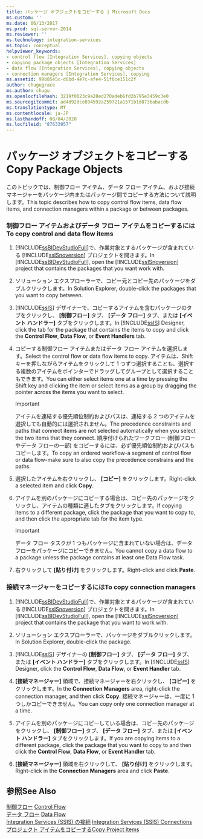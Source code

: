 ```yaml
---
title: パッケージ オブジェクトをコピーする | Microsoft Docs
ms.custom: ''
ms.date: 06/13/2017
ms.prod: sql-server-2014
ms.reviewer: ''
ms.technology: integration-services
ms.topic: conceptual
helpviewer_keywords:
- control flow [Integration Services], copying objects
- copying package objects [Integration Services]
- data flow [Integration Services], copying objects
- connection managers [Integration Services], copying
ms.assetid: 99b85e5c-d6bd-4e7c-afe4-51f6ce151c2f
author: chugugrace
ms.author: chugu
ms.openlocfilehash: 3219f0023c9a28ed270adeb6fd2b795e3459c3e0
ms.sourcegitcommit: ad4d92dce894592a259721a1571b1d8736abacdb
ms.translationtype: MT
ms.contentlocale: ja-JP
ms.lasthandoff: 08/04/2020
ms.locfileid: "87633957"
---
```

# <a name="copy-package-objects"></a><span data-ttu-id="cc4a5-102">パッケージ オブジェクトをコピーする</span><span class="sxs-lookup"><span data-stu-id="cc4a5-102">Copy Package Objects</span></span>
  <span data-ttu-id="cc4a5-103">このトピックでは、制御フロー アイテム、データ フロー アイテム、および接続マネージャーをパッケージ内またはパッケージ間でコピーする方法について説明します。</span><span class="sxs-lookup"><span data-stu-id="cc4a5-103">This topic describes how to copy control flow items, data flow items, and connection managers within a package or between packages.</span></span>  
  
### <a name="to-copy-control-and-data-flow-items"></a><span data-ttu-id="cc4a5-104">制御フロー アイテムおよびデータ フロー アイテムをコピーするには</span><span class="sxs-lookup"><span data-stu-id="cc4a5-104">To copy control and data flow items</span></span>  
  
1.  <span data-ttu-id="cc4a5-105">[!INCLUDE[ssBIDevStudioFull](../includes/ssbidevstudiofull-md.md)]で、作業対象とするパッケージが含まれている [!INCLUDE[ssISnoversion](../includes/ssisnoversion-md.md)] プロジェクトを開きます。</span><span class="sxs-lookup"><span data-stu-id="cc4a5-105">In [!INCLUDE[ssBIDevStudioFull](../includes/ssbidevstudiofull-md.md)], open the [!INCLUDE[ssISnoversion](../includes/ssisnoversion-md.md)] project that contains the packages that you want work with.</span></span>  
  
2.  <span data-ttu-id="cc4a5-106">ソリューション エクスプローラーで、コピー元とコピー先のパッケージをダブルクリックします。</span><span class="sxs-lookup"><span data-stu-id="cc4a5-106">In Solution Explorer, double-click the packages that you want to copy between.</span></span>  
  
3.  <span data-ttu-id="cc4a5-107">[!INCLUDE[ssIS](../includes/ssis-md.md)] デザイナーで、コピーするアイテムを含むパッケージのタブをクリックし、 **[制御フロー]** タブ、 **[データ フロー]** タブ、または **[イベント ハンドラー]** タブをクリックします。</span><span class="sxs-lookup"><span data-stu-id="cc4a5-107">In [!INCLUDE[ssIS](../includes/ssis-md.md)] Designer, click the tab for the package that contains the items to copy and click the **Control Flow**, **Data Flow**, or **Event Handlers** tab.</span></span>  
  
4.  <span data-ttu-id="cc4a5-108">コピーする制御フロー アイテムまたはデータ フロー アイテムを選択します。</span><span class="sxs-lookup"><span data-stu-id="cc4a5-108">Select the control flow or data flow items to copy.</span></span> <span data-ttu-id="cc4a5-109">アイテムは、Shift キーを押しながらアイテムをクリックして 1 つずつ選択することも、選択する複数のアイテムをポインターでドラッグしてグループとして選択することもできます。</span><span class="sxs-lookup"><span data-stu-id="cc4a5-109">You can either select items one at a time by pressing the Shift key and clicking the item or select items as a group by dragging the pointer across the items you want to select.</span></span>  
  
    > [!IMPORTANT]  
    >  <span data-ttu-id="cc4a5-110">アイテムを連結する優先順位制約およびパスは、連結する 2 つのアイテムを選択しても自動的には選択されません。</span><span class="sxs-lookup"><span data-stu-id="cc4a5-110">The precedence constraints and paths that connect items are not selected automatically when you select the two items that they connect.</span></span> <span data-ttu-id="cc4a5-111">順序付けられたワークフロー (制御フローやデータ フローの一部) をコピーするには、必ず優先順位制約およびパスもコピーします。</span><span class="sxs-lookup"><span data-stu-id="cc4a5-111">To copy an ordered workflow-a segment of control flow or data flow-make sure to also copy the precedence constrains and the paths.</span></span>  
  
5.  <span data-ttu-id="cc4a5-112">選択したアイテムを右クリックし、 **[コピー]** をクリックします。</span><span class="sxs-lookup"><span data-stu-id="cc4a5-112">Right-click a selected item and click **Copy**.</span></span>  
  
6.  <span data-ttu-id="cc4a5-113">アイテムを別のパッケージにコピーする場合は、コピー先のパッケージをクリックし、アイテムの種類に適したタブをクリックします。</span><span class="sxs-lookup"><span data-stu-id="cc4a5-113">If copying items to a different package, click the package that you want to copy to, and then click the appropriate tab for the item type.</span></span>  
  
    > [!IMPORTANT]  
    >  <span data-ttu-id="cc4a5-114">データ フロー タスクが 1 つもパッケージに含まれていない場合は、データ フローをパッケージにコピーできません。</span><span class="sxs-lookup"><span data-stu-id="cc4a5-114">You cannot copy a data flow to a package unless the package contains at least one Data Flow task.</span></span>  
  
7.  <span data-ttu-id="cc4a5-115">右クリックして **[貼り付け]** をクリックします。</span><span class="sxs-lookup"><span data-stu-id="cc4a5-115">Right-click and click **Paste**.</span></span>  
  
### <a name="to-copy-connection-managers"></a><span data-ttu-id="cc4a5-116">接続マネージャーをコピーするには</span><span class="sxs-lookup"><span data-stu-id="cc4a5-116">To copy connection managers</span></span>  
  
1.  <span data-ttu-id="cc4a5-117">[!INCLUDE[ssBIDevStudioFull](../includes/ssbidevstudiofull-md.md)]で、作業対象とするパッケージが含まれている [!INCLUDE[ssISnoversion](../includes/ssisnoversion-md.md)] プロジェクトを開きます。</span><span class="sxs-lookup"><span data-stu-id="cc4a5-117">In [!INCLUDE[ssBIDevStudioFull](../includes/ssbidevstudiofull-md.md)], open the [!INCLUDE[ssISnoversion](../includes/ssisnoversion-md.md)] project that contains the package that you want to work with.</span></span>  
  
2.  <span data-ttu-id="cc4a5-118">ソリューション エクスプローラーで、パッケージをダブルクリックします。</span><span class="sxs-lookup"><span data-stu-id="cc4a5-118">In Solution Explorer, double-click the package.</span></span>  
  
3.  <span data-ttu-id="cc4a5-119">[!INCLUDE[ssIS](../includes/ssis-md.md)] デザイナーの **[制御フロー]** タブ、 **[データ フロー]** タブ、または **[イベント ハンドラー]** タブをクリックします。</span><span class="sxs-lookup"><span data-stu-id="cc4a5-119">In [!INCLUDE[ssIS](../includes/ssis-md.md)] Designer, click the **Control Flow**, **Data Flow**, or **Event Handler** tab.</span></span>  
  
4.  <span data-ttu-id="cc4a5-120">**[接続マネージャー]** 領域で、接続マネージャーを右クリックし、 **[コピー]** をクリックします。</span><span class="sxs-lookup"><span data-stu-id="cc4a5-120">In the **Connection Managers** area, right-click the connection manager, and then click **Copy**.</span></span> <span data-ttu-id="cc4a5-121">接続マネージャーは、一度に 1 つしかコピーできません。</span><span class="sxs-lookup"><span data-stu-id="cc4a5-121">You can copy only one connection manager at a time.</span></span>  
  
5.  <span data-ttu-id="cc4a5-122">アイテムを別のパッケージにコピーしている場合は、コピー先のパッケージをクリックし、 **[制御フロー]** タブ、 **[データ フロー]** タブ、または **[イベント ハンドラー]** タブをクリックします。</span><span class="sxs-lookup"><span data-stu-id="cc4a5-122">If you are copying items to a different package, click the package that you want to copy to and then click the **Control Flow**, **Data Flow**, or **Event Handler** tab.</span></span>  
  
6.  <span data-ttu-id="cc4a5-123">**[接続マネージャー]** 領域を右クリックして、 **[貼り付け]** をクリックします。</span><span class="sxs-lookup"><span data-stu-id="cc4a5-123">Right-click in the **Connection Managers** area and click **Paste**.</span></span>  
  
## <a name="see-also"></a><span data-ttu-id="cc4a5-124">参照</span><span class="sxs-lookup"><span data-stu-id="cc4a5-124">See Also</span></span>  
 <span data-ttu-id="cc4a5-125">[制御フロー](control-flow/control-flow.md) </span><span class="sxs-lookup"><span data-stu-id="cc4a5-125">[Control Flow](control-flow/control-flow.md) </span></span>  
 <span data-ttu-id="cc4a5-126">[データ フロー](data-flow/data-flow.md) </span><span class="sxs-lookup"><span data-stu-id="cc4a5-126">[Data Flow](data-flow/data-flow.md) </span></span>  
 <span data-ttu-id="cc4a5-127">[Integration Services &#40;SSIS&#41; の接続](connection-manager/integration-services-ssis-connections.md) </span><span class="sxs-lookup"><span data-stu-id="cc4a5-127">[Integration Services &#40;SSIS&#41; Connections](connection-manager/integration-services-ssis-connections.md) </span></span>  
 [<span data-ttu-id="cc4a5-128">プロジェクト アイテムをコピーする</span><span class="sxs-lookup"><span data-stu-id="cc4a5-128">Copy Project Items</span></span>](../../2014/integration-services/copy-project-items.md)  
  
  
